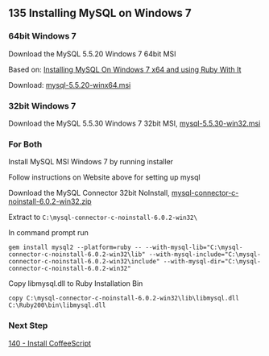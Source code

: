 ## 135 Installing MySQL on Windows 7

### 64bit Windows 7

Download the MySQL 5.5.20 Windows 7 64bit MSI

Based on: [Installing MySQL On Windows 7 x64 and using Ruby With It](http://blog.mmediasys.com/2011/07/07/installing-mysql-on-windows-7-x64-and-using-ruby-with-it/)

Download: [mysql-5.5.20-winx64.msi](http://dev.mysql.com/downloads/mirror.php?id=405766)

### 32bit Windows 7

Download the MySQL 5.5.30 Windows 7 32bit MSI, [mysql-5.5.30-win32.msi](http://dev.mysql.com/downloads/mirror.php?id=411874)

### For Both

Install MySQL MSI Windows 7 by running installer

Follow instructions on Website above for setting up mysql


Download the MySQL Connector 32bit NoInstall, [mysql-connector-c-noinstall-6.0.2-win32.zip](http://dev.mysql.com/downloads/mirror.php?id=377978)


Extract to `C:\mysql-connector-c-noinstall-6.0.2-win32\`

In command prompt run

```console
gem install mysql2 --platform=ruby -- --with-mysql-lib="C:\mysql-connector-c-noinstall-6.0.2-win32\lib" --with-mysql-include="C:\mysql-connector-c-noinstall-6.0.2-win32\include" --with-mysql-dir="C:\mysql-connector-c-noinstall-6.0.2-win32"
```


Copy libmysql.dll to Ruby Installation Bin

```console
copy C:\mysql-connector-c-noinstall-6.0.2-win32\lib\libmysql.dll C:\Ruby200\bin\libmysql.dll
```


### Next Step

[140 - Install CoffeeScript](https://github.com/remomueller/documentation/tree/master/windows/140-coffeescript.md)
